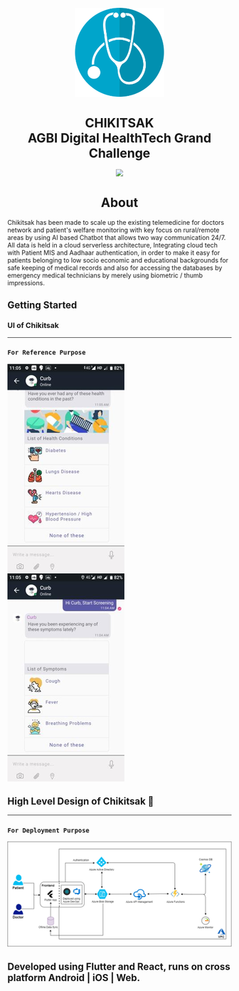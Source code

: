 <p align="center"><img src="https://github.com/Chikitsak-Care/Chikitsak-1.0/blob/master/app/src/main/res/drawable-v24/appicon.png" width="200" height="200"></p>

<h1 align="center">CHIKITSAK <br/>AGBI Digital HealthTech Grand Challenge</H1>
<p align="center">
   <a target="_blank" href="https://codestreet-2020.hackerearth.com/">
        <img src="https://img.shields.io/badge/Challenge-HackerEarth-green.svg?style=for-the-badge&logo=hackerearth" />
   </a>
</p>

<h1 align="center">About</H1>

Chikitsak has been made to scale up the existing telemedicine for doctors network and patient's welfare monitoring with key focus on rural/remote areas by using AI based Chatbot that allows two way communication 24/7. All data is held in a cloud serverless architecture, Integrating cloud tech with Patient MIS and Aadhaar authentication, in order to make it easy for patients belonging to low socio economic and educational backgrounds for safe keeping of medical records and also for accessing the databases by emergency medical technicians by merely using biometric / thumb impressions.

## Getting Started
### UI of Chikitsak 
***
### `For Reference Purpose`
![](bot.jpg)
![](bot2.jpg)

## High Level Design of Chikitsak 📌
***
### `For Deployment Purpose`
![Chikitsak_HighLevelDesign](Chikitsak.png)
 
## Developed using Flutter and React, runs on cross platform Android | iOS | Web.
